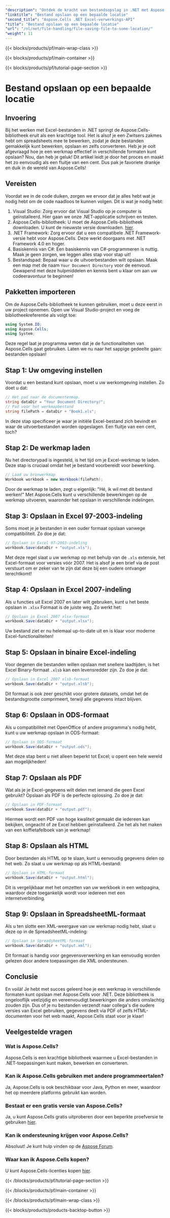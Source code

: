 ```yaml
---
"description": "Ontdek de kracht van bestandsopslag in .NET met Aspose.Cells. Leer hoe u moeiteloos Excel-bestanden in meerdere formaten kunt opslaan."
"linktitle": "Bestand opslaan op een bepaalde locatie"
"second_title": "Aspose.Cells .NET Excel-verwerkings-API"
"title": "Bestand opslaan op een bepaalde locatie"
"url": "/nl/net/file-handling/file-saving-file-to-some-location/"
"weight": 11
---
```


{{< blocks/products/pf/main-wrap-class >}}

{{< blocks/products/pf/main-container >}}

{{< blocks/products/pf/tutorial-page-section >}}

# Bestand opslaan op een bepaalde locatie

## Invoering
Bij het werken met Excel-bestanden in .NET springt de Aspose.Cells-bibliotheek eruit als een krachtige tool. Het is alsof je een Zwitsers zakmes hebt om spreadsheets mee te bewerken, zodat je deze bestanden gemakkelijk kunt bewerken, opslaan en zelfs converteren. Heb je je ooit afgevraagd hoe je een werkmap effectief in verschillende formaten kunt opslaan? Nou, dan heb je geluk! Dit artikel leidt je door het proces en maakt het zo eenvoudig als een fluitje van een cent. Dus pak je favoriete drankje en duik in de wereld van Aspose.Cells!
## Vereisten
Voordat we in de code duiken, zorgen we ervoor dat je alles hebt wat je nodig hebt om de code naadloos te kunnen volgen. Dit is wat je nodig hebt:
1. Visual Studio: Zorg ervoor dat Visual Studio op je computer is geïnstalleerd. Hier gaan we onze .NET-applicatie schrijven en testen.
2. Aspose.Cells-bibliotheek: U moet de Aspose.Cells-bibliotheek downloaden. U kunt de nieuwste versie downloaden. [hier](https://releases.aspose.com/cells/net/).
3. .NET Framework: Zorg ervoor dat u een compatibele .NET Framework-versie hebt voor Aspose.Cells. Deze werkt doorgaans met .NET Framework 4.0 en hoger.
4. Basiskennis van C#: Een basiskennis van C#-programmeren is nuttig. Maak je geen zorgen, we leggen alles stap voor stap uit!
5. Bestandspad: Bepaal waar u de uitvoerbestanden wilt opslaan. Maak een map met de naam `Your Document Directory` voor de eenvoud.
Gewapend met deze hulpmiddelen en kennis bent u klaar om aan uw codeeravontuur te beginnen!
## Pakketten importeren
Om de Aspose.Cells-bibliotheek te kunnen gebruiken, moet u deze eerst in uw project opnemen. Open uw Visual Studio-project en voeg de bibliotheekreferentie als volgt toe:
```csharp
using System.IO;
using Aspose.Cells;
using System;
```
Deze regel laat je programma weten dat je de functionaliteiten van Aspose.Cells gaat gebruiken. Laten we nu naar het sappige gedeelte gaan: bestanden opslaan!
## Stap 1: Uw omgeving instellen
Voordat u een bestand kunt opslaan, moet u uw werkomgeving instellen. Zo doet u dat:
```csharp
// Het pad naar de documentenmap.
string dataDir = "Your Document Directory/";
// Pad voor het werkmapbestand
string filePath = dataDir + "Book1.xls";
```
In deze stap specificeer je waar je initiële Excel-bestand zich bevindt en waar de uitvoerbestanden worden opgeslagen. Een fluitje van een cent, toch?
## Stap 2: De werkmap laden
Nu het directorypad is ingesteld, is het tijd om je Excel-werkmap te laden. Deze stap is cruciaal omdat het je bestand voorbereidt voor bewerking.
```csharp
// Laad uw bronwerkmap
Workbook workbook = new Workbook(filePath);
```
Door de werkmap te laden, zegt u eigenlijk: "Hé, ik wil met dit bestand werken!" Met Aspose.Cells kunt u verschillende bewerkingen op de werkmap uitvoeren, waaronder het opslaan in verschillende indelingen.
## Stap 3: Opslaan in Excel 97-2003-indeling
Soms moet je je bestanden in een ouder formaat opslaan vanwege compatibiliteit. Zo doe je dat:
```csharp
// Opslaan in Excel 97–2003-indeling
workbook.Save(dataDir + "output.xls");
```
Met deze regel slaat u uw werkmap op met behulp van de `.xls` extensie, het Excel-formaat voor versies vóór 2007. Het is alsof je een brief via de post verstuurt om er zeker van te zijn dat deze bij een oudere ontvanger terechtkomt!
## Stap 4: Opslaan in Excel 2007-indeling
Als u functies uit Excel 2007 en later wilt gebruiken, kunt u het beste opslaan in `.xlsx` Formaat is de juiste weg. Zo werkt het:
```csharp
// Opslaan in Excel 2007 xlsx-formaat
workbook.Save(dataDir + "output.xlsx");
```
Uw bestand ziet er nu helemaal up-to-date uit en is klaar voor moderne Excel-functionaliteiten! 
## Stap 5: Opslaan in binaire Excel-indeling
Voor degenen die bestanden willen opslaan met snellere laadtijden, is het Excel Binary-formaat `.xlsb` kan een levensredder zijn. Zo doe je dat:
```csharp
// Opslaan in Excel 2007 xlsb-formaat
workbook.Save(dataDir + "output.xlsb");
```
Dit formaat is ook zeer geschikt voor grotere datasets, omdat het de bestandsgrootte comprimeert, terwijl alle gegevens intact blijven. 
## Stap 6: Opslaan in ODS-formaat
Als u compatibiliteit met OpenOffice of andere programma's nodig hebt, kunt u uw werkmap opslaan in ODS-formaat:
```csharp
// Opslaan in ODS-formaat
workbook.Save(dataDir + "output.ods");
```
Met deze stap bent u niet alleen beperkt tot Excel; u opent een hele wereld aan mogelijkheden!
## Stap 7: Opslaan als PDF
Wat als je je Excel-gegevens wilt delen met iemand die geen Excel gebruikt? Opslaan als PDF is de perfecte oplossing. Zo doe je dat:
```csharp
// Opslaan in PDF-formaat
workbook.Save(dataDir + "output.pdf");
```
Hiermee wordt een PDF van hoge kwaliteit gemaakt die iedereen kan bekijken, ongeacht of ze Excel hebben geïnstalleerd. Zie het als het maken van een koffietafelboek van je werkmap!
## Stap 8: Opslaan als HTML
Door bestanden als HTML op te slaan, kunt u eenvoudig gegevens delen op het web. Zo slaat u uw werkmap op als HTML-bestand:
```csharp
// Opslaan in HTML-formaat
workbook.Save(dataDir + "output.html");
```
Dit is vergelijkbaar met het omzetten van uw werkboek in een webpagina, waardoor deze toegankelijk wordt voor iedereen met een internetverbinding.
## Stap 9: Opslaan in SpreadsheetML-formaat
Als u ten slotte een XML-weergave van uw werkmap nodig hebt, slaat u deze op in de SpreadsheetML-indeling:
```csharp
// Opslaan in SpreadsheetML-formaat
workbook.Save(dataDir + "output.xml");
```
Dit formaat is handig voor gegevensverwerking en kan eenvoudig worden gelezen door andere toepassingen die XML ondersteunen.
## Conclusie
En voilà! Je hebt met succes geleerd hoe je een werkmap in verschillende formaten kunt opslaan met Aspose.Cells voor .NET. Deze bibliotheek is ongelooflijk veelzijdig en vereenvoudigt bewerkingen die anders omslachtig zouden zijn. Dus of je nu bestanden verzendt naar collega's die oudere versies van Excel gebruiken, gegevens deelt via PDF of zelfs HTML-documenten voor het web maakt, Aspose.Cells staat voor je klaar!
## Veelgestelde vragen
### Wat is Aspose.Cells?
Aspose.Cells is een krachtige bibliotheek waarmee u Excel-bestanden in .NET-toepassingen kunt maken, bewerken en converteren.
### Kan ik Aspose.Cells gebruiken met andere programmeertalen?
Ja, Aspose.Cells is ook beschikbaar voor Java, Python en meer, waardoor het op meerdere platforms gebruikt kan worden.
### Bestaat er een gratis versie van Aspose.Cells?
Ja, u kunt Aspose.Cells gratis uitproberen door een beperkte proefversie te gebruiken [hier](https://releases.aspose.com/).
### Kan ik ondersteuning krijgen voor Aspose.Cells?
Absoluut! Je kunt hulp vinden op de [Aspose Forum](https://forum.aspose.com/c/cells/9).
### Waar kan ik Aspose.Cells kopen?
U kunt Aspose.Cells-licenties kopen [hier](https://purchase.aspose.com/buy).


{{< /blocks/products/pf/tutorial-page-section >}}

{{< /blocks/products/pf/main-container >}}

{{< /blocks/products/pf/main-wrap-class >}}

{{< blocks/products/products-backtop-button >}}